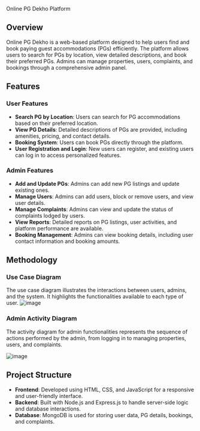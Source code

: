 Online PG Dekho Platform

## Overview

Online PG Dekho is a web-based platform designed to help users find and book paying guest accommodations (PGs) efficiently. The platform allows users to search for PGs by location, view detailed descriptions, and book their preferred PGs. Admins can manage properties, users, complaints, and bookings through a comprehensive admin panel.

## Features

### User Features
- **Search PG by Location**: Users can search for PG accommodations based on their preferred location.
- **View PG Details**: Detailed descriptions of PGs are provided, including amenities, pricing, and contact details.
- **Booking System**: Users can book PGs directly through the platform.
- **User Registration and Login**: New users can register, and existing users can log in to access personalized features.

### Admin Features
- **Add and Update PGs**: Admins can add new PG listings and update existing ones.
- **Manage Users**: Admins can add users, block or remove users, and view user details.
- **Manage Complaints**: Admins can view and update the status of complaints lodged by users.
- **View Reports**: Detailed reports on PG listings, user activities, and platform performance are available.
- **Booking Management**: Admins can view booking details, including user contact information and booking amounts.

## Methodology

### Use Case Diagram
The use case diagram illustrates the interactions between users, admins, and the system. It highlights the functionalities available to each type of user.
![image](https://github.com/cse-kiet/PCSE24-58/assets/170091495/c50d3c98-e047-4c60-8692-eadf8ceb1893)



### Admin Activity Diagram
The activity diagram for admin functionalities represents the sequence of actions performed by the admin, from logging in to managing properties, users, and complaints.

![image](https://github.com/cse-kiet/PCSE24-58/assets/170091495/41a653db-4f0a-4fc6-88f6-82cf048f04df)


## Project Structure

- **Frontend**: Developed using HTML, CSS, and JavaScript for a responsive and user-friendly interface.
- **Backend**: Built with Node.js and Express.js to handle server-side logic and database interactions.
- **Database**: MongoDB is used for storing user data, PG details, bookings, and complaints.



